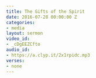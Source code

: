 ```yaml
---
title: The Gifts of the Spirit
date: 2016-07-28 00:00:00 Z
categories:
- media
layout: sermon
video_id:
- _cDgEEZCfto
audio_id:
- https://a.clyp.it/2x1rpidc.mp3
verses:
- none
---
```


